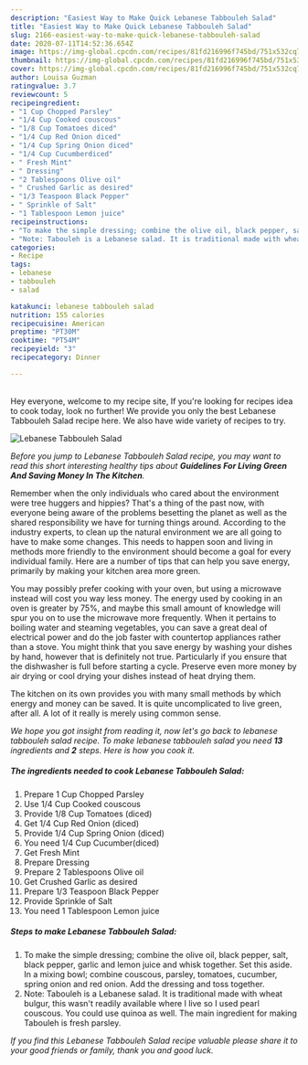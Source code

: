 ```yaml
---
description: "Easiest Way to Make Quick Lebanese Tabbouleh Salad"
title: "Easiest Way to Make Quick Lebanese Tabbouleh Salad"
slug: 2166-easiest-way-to-make-quick-lebanese-tabbouleh-salad
date: 2020-07-11T14:52:36.654Z
image: https://img-global.cpcdn.com/recipes/81fd216996f745bd/751x532cq70/lebanese-tabbouleh-salad-recipe-main-photo.jpg
thumbnail: https://img-global.cpcdn.com/recipes/81fd216996f745bd/751x532cq70/lebanese-tabbouleh-salad-recipe-main-photo.jpg
cover: https://img-global.cpcdn.com/recipes/81fd216996f745bd/751x532cq70/lebanese-tabbouleh-salad-recipe-main-photo.jpg
author: Louisa Guzman
ratingvalue: 3.7
reviewcount: 5
recipeingredient:
- "1 Cup Chopped Parsley"
- "1/4 Cup Cooked couscous"
- "1/8 Cup Tomatoes diced"
- "1/4 Cup Red Onion diced"
- "1/4 Cup Spring Onion diced"
- "1/4 Cup Cucumberdiced"
- " Fresh Mint"
- " Dressing"
- "2 Tablespoons Olive oil"
- " Crushed Garlic as desired"
- "1/3 Teaspoon Black Pepper"
- " Sprinkle of Salt"
- "1 Tablespoon Lemon juice"
recipeinstructions:
- "To make the simple dressing; combine the olive oil, black pepper, salt, black pepper, garlic and lemon juice and whisk together. Set this aside. In a mixing bowl; combine couscous, parsley, tomatoes, cucumber, spring onion and red onion. Add the dressing and toss together."
- "Note: Tabouleh is a Lebanese salad. It is traditional made with wheat bulgur, this wasn&#39;t readily available where I live so I used pearl couscous. You could use quinoa as well. The main ingredient for making Tabouleh is fresh parsley."
categories:
- Recipe
tags:
- lebanese
- tabbouleh
- salad

katakunci: lebanese tabbouleh salad 
nutrition: 155 calories
recipecuisine: American
preptime: "PT30M"
cooktime: "PT54M"
recipeyield: "3"
recipecategory: Dinner

---
```

<br>
Hey everyone, welcome to my recipe site, If you're looking for recipes idea to cook today, look no further! We provide you only the best Lebanese Tabbouleh Salad recipe here. We also have wide variety of recipes to try.
<br>


![Lebanese Tabbouleh Salad](https://img-global.cpcdn.com/recipes/81fd216996f745bd/751x532cq70/lebanese-tabbouleh-salad-recipe-main-photo.jpg)

<i>Before you jump to Lebanese Tabbouleh Salad recipe, you may want to read this short interesting healthy tips about 
<strong>Guidelines For Living Green And Saving Money In The Kitchen</strong>.</i>
</br>

Remember when the only individuals who cared about the environment were tree huggers and hippies? That's a thing of the past now, with everyone being aware of the problems besetting the planet as well as the shared responsibility we have for turning things around. According to the industry experts, to clean up the natural environment we are all going to have to make some changes. This needs to happen soon and living in methods more friendly to the environment should become a goal for every individual family. Here are a number of tips that can help you save energy, primarily by making your kitchen area more green.

You may possibly prefer cooking with your oven, but using a microwave instead will cost you way less money. The energy used by cooking in an oven is greater by 75%, and maybe this small amount of knowledge will spur you on to use the microwave more frequently. When it pertains to boiling water and steaming vegetables, you can save a great deal of electrical power and do the job faster with countertop appliances rather than a stove. You might think that you save energy by washing your dishes by hand, however that is definitely not true. Particularly if you ensure that the dishwasher is full before starting a cycle. Preserve even more money by air drying or cool drying your dishes instead of heat drying them.

The kitchen on its own provides you with many small methods by which energy and money can be saved. It is quite uncomplicated to live green, after all. A lot of it really is merely using common sense.


<i>We hope you got insight from reading it, now let's go back to lebanese tabbouleh salad recipe. To make lebanese tabbouleh salad you need <strong>13</strong> ingredients and <strong>2</strong> steps. Here is how you cook it.
</i>

##### The ingredients needed to cook Lebanese Tabbouleh Salad:

1. Prepare 1 Cup Chopped Parsley
1. Use 1/4 Cup Cooked couscous
1. Provide 1/8 Cup Tomatoes (diced)
1. Get 1/4 Cup Red Onion (diced)
1. Provide 1/4 Cup Spring Onion (diced)
1. You need 1/4 Cup Cucumber(diced)
1. Get  Fresh Mint
1. Prepare  Dressing
1. Prepare 2 Tablespoons Olive oil
1. Get  Crushed Garlic as desired
1. Prepare 1/3 Teaspoon Black Pepper
1. Provide  Sprinkle of Salt
1. You need 1 Tablespoon Lemon juice


##### Steps to make Lebanese Tabbouleh Salad:

1. To make the simple dressing; combine the olive oil, black pepper, salt, black pepper, garlic and lemon juice and whisk together. Set this aside. In a mixing bowl; combine couscous, parsley, tomatoes, cucumber, spring onion and red onion. Add the dressing and toss together.
1. Note: Tabouleh is a Lebanese salad. It is traditional made with wheat bulgur, this wasn&#39;t readily available where I live so I used pearl couscous. You could use quinoa as well. The main ingredient for making Tabouleh is fresh parsley.


<i>If you find this Lebanese Tabbouleh Salad recipe valuable please share it to your good friends or family, thank you and good luck.</i>
